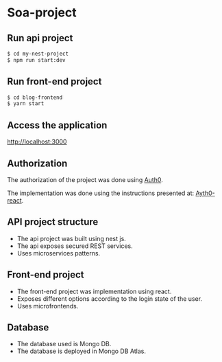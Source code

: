# Soa-project

## Run api project
```bash
$ cd my-nest-project
$ npm run start:dev
```

## Run front-end project
```bash
$ cd blog-frontend
$ yarn start
```
## Access the application
[http://localhost:3000](http://localhost:3000)

## Authorization
The authorization of the project was done using [Auth0](https://manage.auth0.com).

The implementation was done using the instructions presented at: [Ayth0-react](https://auth0.com/docs/quickstart/spa/react/interactive).

## API project structure
- The api project was built using nest js.
- The api exposes secured REST services.
- Uses microservices patterns.

## Front-end project
- The front-end project was implementation using react.
- Exposes different options according to the login state of the user.
- Uses microfrontends.

## Database
- The database used is Mongo DB.
- The database is deployed in Mongo DB Atlas.
